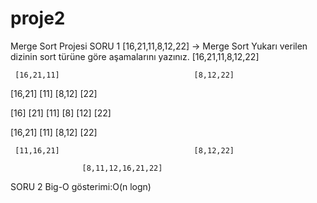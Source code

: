 # proje2
Merge Sort Projesi
SORU 1
[16,21,11,8,12,22] -> Merge Sort
Yukarı verilen dizinin sort türüne göre aşamalarını yazınız.
                   [16,21,11,8,12,22] 
                   
     [16,21,11]                              [8,12,22] 
     
 [16,21]      [11]                        [8,12]      [22] 

[16] [21]     [11]                       [8] [12]     [22]

 [16,21]      [11]                         [8,12]      [22] 
 
     [11,16,21]                              [8,12,22]
     
                    [8,11,12,16,21,22]  
SORU 2
Big-O gösterimi:O(n logn)
